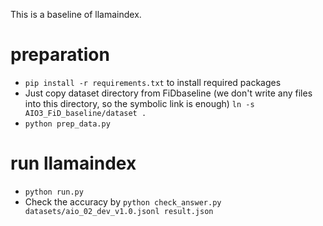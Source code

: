 This is a baseline of llamaindex.

# preparation
- ``pip install -r requirements.txt`` to install required packages
- Just copy dataset directory from FiDbaseline (we don't write any files into this directory, so the symbolic link is enough) ``ln -s AIO3_FiD_baseline/dataset .``
- ``python prep_data.py``

# run llamaindex
- ``python run.py``
- Check the accuracy by ``python check_answer.py datasets/aio_02_dev_v1.0.jsonl result.json``
